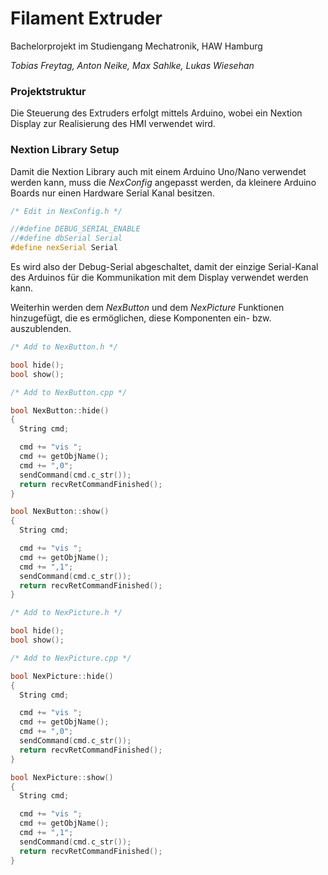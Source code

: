 # Filament Extruder

Bachelorprojekt im Studiengang Mechatronik, HAW Hamburg

*Tobias Freytag, Anton Neike, Max Sahlke, Lukas Wiesehan*

### Projektstruktur

Die Steuerung des Extruders erfolgt mittels Arduino, wobei ein Nextion Display zur 
Realisierung des HMI verwendet wird.

### Nextion Library Setup

Damit die Nextion Library auch mit einem Arduino Uno/Nano verwendet werden kann, muss die 
*NexConfig* angepasst werden, da kleinere Arduino Boards nur einen Hardware Serial Kanal 
besitzen.

```c++
/* Edit in NexConfig.h */

//#define DEBUG_SERIAL_ENABLE
//#define dbSerial Serial
#define nexSerial Serial
```

Es wird also der Debug-Serial abgeschaltet, damit der einzige Serial-Kanal des Arduinos für 
die Kommunikation mit dem Display verwendet werden kann.

Weiterhin werden dem *NexButton* und dem *NexPicture* Funktionen hinzugefügt, die es
ermöglichen, diese Komponenten ein- bzw. auszublenden.

```c++
/* Add to NexButton.h */

bool hide();
bool show();
```
```c++
/* Add to NexButton.cpp */

bool NexButton::hide()
{
  String cmd;

  cmd += "vis ";
  cmd += getObjName();
  cmd += ",0";
  sendCommand(cmd.c_str());
  return recvRetCommandFinished();
}

bool NexButton::show()
{
  String cmd;

  cmd += "vis ";
  cmd += getObjName();
  cmd += ",1";
  sendCommand(cmd.c_str());
  return recvRetCommandFinished();
}
```
```c++
/* Add to NexPicture.h */

bool hide();
bool show();
```
```c++
/* Add to NexPicture.cpp */

bool NexPicture::hide()
{
  String cmd;

  cmd += "vis ";
  cmd += getObjName();
  cmd += ",0";
  sendCommand(cmd.c_str());
  return recvRetCommandFinished();
}

bool NexPicture::show()
{
  String cmd;

  cmd += "vis ";
  cmd += getObjName();
  cmd += ",1";
  sendCommand(cmd.c_str());
  return recvRetCommandFinished();
}
```

